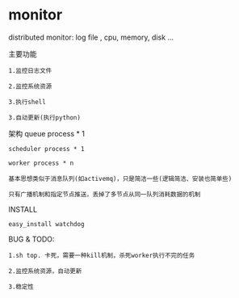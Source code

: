 # monitor
distributed monitor:  log file , cpu, memory, disk ...

主要功能

    1.监控日志文件

    2.监控系统资源

    3.执行shell

    3.自动更新(执行python)
    
架构
    queue process * 1

    scheduler process * 1

    worker process * n

    基本思想类似于消息队列(如activemq)，只是简洁一些(逻辑简洁、安装也简单些)

    只有广播机制和指定节点推送，丢掉了多节点从同一队列消耗数据的机制

INSTALL

    easy_install watchdog

BUG & TODO:

    1.sh top. 卡死，需要一种kill机制，杀死worker执行不完的任务

    2.监控系统资源，自动更新

    3.稳定性
